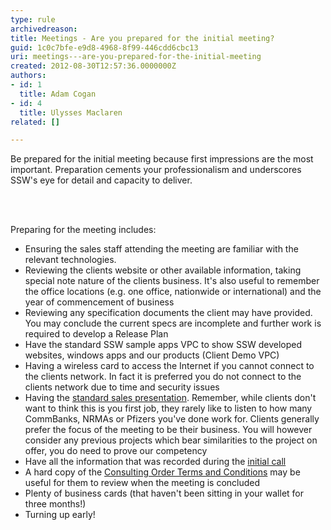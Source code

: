 ```yaml
---
type: rule
archivedreason: 
title: Meetings - Are you prepared for the initial meeting?
guid: 1c0c7bfe-e9d8-4968-8f99-446cdd6cbc13
uri: meetings---are-you-prepared-for-the-initial-meeting
created: 2012-08-30T12:57:36.0000000Z
authors:
- id: 1
  title: Adam Cogan
- id: 4
  title: Ulysses Maclaren
related: []

---
```



<p>
                    Be prepared for the initial meeting because first impressions are the most important.
                    Preparation cements your professionalism and underscores SSW's eye for detail and
                    capacity to deliver.
                </p>
<br><excerpt class='endintro'></excerpt><br>
<p>Preparing for the meeting includes&#58;                </p>
                <ul>
                    <li>Ensuring the sales staff attending the meeting are familiar with the relevant technologies.</li>
                    <li>Reviewing the clients website or other available information, taking special note
                        nature of the clients business. It's also useful to remember the office locations
                        (e.g. one office, nationwide or international) and the year of commencement of business</li>
                    <li>Reviewing any specification documents the client may have provided. You may conclude
                        the current specs are incomplete and further work is required to develop a Release
                        Plan</li>
                    <li>Have the standard SSW sample apps VPC to show SSW developed websites, windows apps
                        and our products (Client Demo VPC)</li>
                    <li>Having a wireless card to access the Internet if you cannot connect to the clients
                        network. In fact it is preferred you do not connect to the clients network due to
                        time and security issues</li>
                    <li>Having the <a href="http&#58;//www.ssw.com.au/SSW/Company/SSWPresentation_ver4-5.pptx">
                        standard sales presentation</a>. Remember, while clients don't want to
                        think this is you first job, they rarely like to listen to how many CommBanks, NRMAs
                        or Pfizers you've done work for. Clients generally prefer the focus of the meeting
                        to be their business. You will however consider any previous projects which bear similarities
                        to the project on offer, you do need to prove our competency</li>
                    <li>Have all the information that was recorded during the <a href="http&#58;//www.ssw.com.au/SSW/Standards/Rules/RulesToBetterInboundCalls.aspx#Preparation">
                        initial call</a></li>
                    <li>A hard copy of the <a href="http&#58;//www.ssw.com.au/SSW/Standards/Forms/ConsultingOrderTermsConditions.aspx">
                        Consulting Order Terms and Conditions</a> may be useful for them to review when
                        the meeting is concluded</li>
                    <li>Plenty of business cards (that haven't been sitting in your wallet for three months!)</li>
                    <li>Turning up early!</li>
                </ul>



